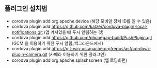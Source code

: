 ## 플러그인 설치법
- corodva plugin add org.apache.device 
(해당 모바일 장치 ID를 알 수 있음)
- cordova plugin add https://github.com/katzer/cordova-plugin-local-notifications.git 
(앱 켜져있을 떄 푸시 알림하는 것)
- cordova plugin add https://github.com/phonegap-build/PushPlugin.git 
(GCM 을 이용하기 위한 푸시 알림_백그라운드에서)
- cordova plugin add https://git-wip-us.apache.org/repos/asf/cordova-plugin-camera.git 
(카메라 이용하기 위한 플러그인)
- corodva plugin add org.apache.splashscreen 
(앱 로딩화면)

